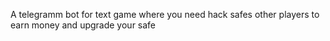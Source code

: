 A telegramm bot for text game where you need hack safes other players to earn money and upgrade your safe
